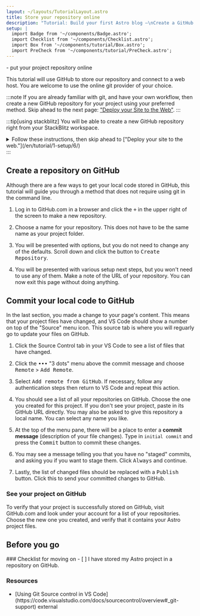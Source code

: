 ```yaml
---
layout: ~/layouts/TutorialLayout.astro
title: Store your repository online
description: "Tutorial: Build your first Astro blog —\nCreate a GitHub repo for your tutorial project"
setup: |
  import Badge from '~/components/Badge.astro';
  import Checklist from '~/components/Checklist.astro';
  import Box from '~/components/tutorial/Box.astro';
  import PreCheck from '~/components/tutorial/PreCheck.astro';
---
```


<PreCheck>
  - put your project repository online
</PreCheck>

This tutorial will use GitHub to store our repository and connect to a web host. You are welcome to use the online git provider of your choice.

:::note
If you are already familiar with git, and have your own workflow, then create a new GitHub repository for your project using your preferred method. Skip ahead to the next page: ["Deploy your Site to the Web"](/en/tutorial/1-setup/6/).
:::

:::tip[using stackblitz]
You will be able to create a new GitHub repository right from your StackBlitz workspace.
<details>
<summary>Follow these instructions, then skip ahead to ["Deploy your site to the web."](/en/tutorial/1-setup/6/)</summary>

1. Press the <kbd>Connect Repository</kbd> button at the top of your list of files, enter a new name for your repository, and click <kbd>Create repo & push</kbd>. 

2. When you have changes to be committed back to GitHub, a "Commit" button will appear at the top left of your workspace. Clicking on this will allow you to enter a commit message, and update your repository.
</details>
:::

## Create a repository on GitHub

Although there are a few ways to get your local code stored in GitHub, this tutorial will guide you through a method that does not require using git in the command line. 

1. Log in to GitHub.com in a browser and click the <kbd>+</kbd> in the upper right of the screen to make a new repository. 

2. Choose a name for your repository. This does not have to be the same name as your project folder.

3. You will be presented with options, but you do not need to change any of the defaults. Scroll down and click the button to <kbd>Create Repository</kbd>.

4. You will be presented with various setup next steps, but you won't need to use any of them. Make a note of the URL of your repository. You can now exit this page without doing anything.


## Commit your local code to GitHub

In the last section, you made a change to your page's content. This means that your project files have changed, and VS Code should show a number on top of the "Source" menu icon. This source tab is where you will reguarly go to update your files on GitHub. 


1. Click the Source Control tab in your VS Code to see a list of files that have changed. 

2. Click the <kbd>•••</kbd> "3 dots" menu above the commit message and choose <kbd>Remote</kbd> > <kbd>Add Remote</kbd>.

3. Select <kbd>Add remote from GitHub</kbd>. If necessary, follow any authentication steps then return to VS Code and repeat this action.

4. You should see a list of all your repositories on GitHub. Choose the one you created for this project. If you don't see your project, paste in its GitHub URL directly. You may also be asked to give this repository a local name. You can select any name you like.

5. At the top of the menu pane, there will be a place to enter a **commit message** (description of your file changes). Type in `initial commit` and press the <kbd>Commit</kbd> button to commit these changes.

7. You may see a message telling you that you have no "staged" commits, and asking you if you want to stage them. Click <kbd>Always</kbd> and continue.

8. Lastly, the list of changed files should be replaced with a <kbd>Publish</kbd> button. Click this to send your committed changes to GitHub.


### See your project on GitHub

To verify that your project is successfully stored on GitHub, visit GitHub.com and look under your account for a list of your repositories. Choose the new one you created, and verify that it contains your Astro project files.


## Before you go

<Box icon="check-list">
### Checklist for moving on

<Checklist>
- [ ] I have stored my Astro project in a repository on GitHub.
</Checklist>
</Box>

### Resources

- <p>[Using Git Source control in VS Code](https://code.visualstudio.com/docs/sourcecontrol/overview#_git-support) <Badge>external</Badge></p>
